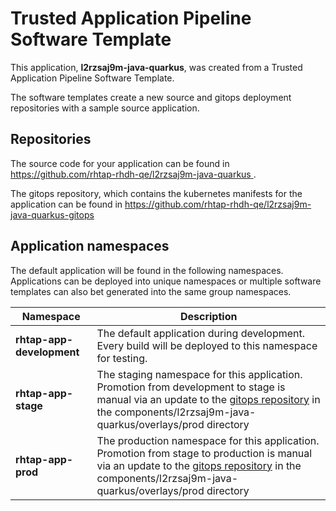 # Trusted Application Pipeline Software Template

This application, **l2rzsaj9m-java-quarkus**, was created from a Trusted Application Pipeline Software Template.

The software templates create a new source and gitops deployment repositories with a sample source application. 

## Repositories

The source code for your application can be found in [https://github.com/rhtap-rhdh-qe/l2rzsaj9m-java-quarkus ](https://github.com/rhtap-rhdh-qe/l2rzsaj9m-java-quarkus ).
 
The gitops repository, which contains the kubernetes manifests for the application can be found in 
[https://github.com/rhtap-rhdh-qe/l2rzsaj9m-java-quarkus-gitops ](https://github.com/rhtap-rhdh-qe/l2rzsaj9m-java-quarkus-gitops ) 

## Application namespaces 

The default application will be found in the following namespaces. Applications can be deployed into unique namespaces or multiple software templates can also bet generated into the same group namespaces.  

|  Namespace   |  Description   |  
| -------- | -------- |   
| **rhtap-app-development** | The default application during development. Every build will be deployed to this namespace for testing. | 
| **rhtap-app-stage** | The staging namespace for this application. Promotion from development to stage is manual via an update to the [gitops repository](https://github.com/rhtap-rhdh-qe/l2rzsaj9m-java-quarkus-gitops ) in the components/l2rzsaj9m-java-quarkus/overlays/prod directory |  
| **rhtap-app-prod** | The production namespace for this application. Promotion from stage to production is manual via an update to the [gitops repository](https://github.com/rhtap-rhdh-qe/l2rzsaj9m-java-quarkus-gitops ) in the components/l2rzsaj9m-java-quarkus/overlays/prod directory | 